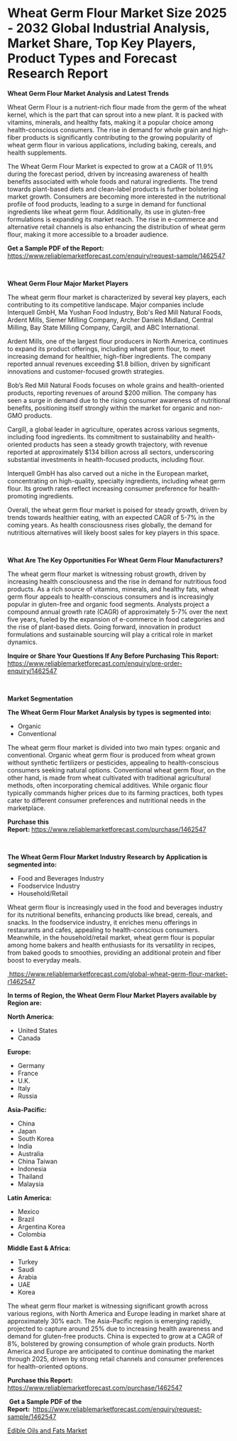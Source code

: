 <p><h1>Wheat Germ Flour Market Size 2025 - 2032 Global Industrial Analysis, Market Share, Top Key Players, Product Types and Forecast Research Report</h1></p><p><strong>Wheat Germ Flour Market Analysis and Latest Trends</strong></p>
<p><p>Wheat Germ Flour is a nutrient-rich flour made from the germ of the wheat kernel, which is the part that can sprout into a new plant. It is packed with vitamins, minerals, and healthy fats, making it a popular choice among health-conscious consumers. The rise in demand for whole grain and high-fiber products is significantly contributing to the growing popularity of wheat germ flour in various applications, including baking, cereals, and health supplements.</p><p>The Wheat Germ Flour Market is expected to grow at a CAGR of 11.9% during the forecast period, driven by increasing awareness of health benefits associated with whole foods and natural ingredients. The trend towards plant-based diets and clean-label products is further bolstering market growth. Consumers are becoming more interested in the nutritional profile of food products, leading to a surge in demand for functional ingredients like wheat germ flour. Additionally, its use in gluten-free formulations is expanding its market reach. The rise in e-commerce and alternative retail channels is also enhancing the distribution of wheat germ flour, making it more accessible to a broader audience.</p></p>
<p><strong>Get a Sample PDF of the Report:&nbsp;</strong> <a href="https://www.reliablemarketforecast.com/enquiry/request-sample/1462547?utm_campaign=2290&utm_medium=2&utm_source=Github&utm_content=ia&utm_term=14022025&utm_id=wheat-germ-flour">https://www.reliablemarketforecast.com/enquiry/request-sample/1462547</a></p>
<p>&nbsp;</p>
<p><strong>Wheat Germ Flour Major Market Players</strong></p>
<p><p>The wheat germ flour market is characterized by several key players, each contributing to its competitive landscape. Major companies include Interquell GmbH, Ma Yushan Food Industry, Bob's Red Mill Natural Foods, Ardent Mills, Siemer Milling Company, Archer Daniels Midland, Central Milling, Bay State Milling Company, Cargill, and ABC International.</p><p>Ardent Mills, one of the largest flour producers in North America, continues to expand its product offerings, including wheat germ flour, to meet increasing demand for healthier, high-fiber ingredients. The company reported annual revenues exceeding $1.8 billion, driven by significant innovations and customer-focused growth strategies.</p><p>Bob’s Red Mill Natural Foods focuses on whole grains and health-oriented products, reporting revenues of around $200 million. The company has seen a surge in demand due to the rising consumer awareness of nutritional benefits, positioning itself strongly within the market for organic and non-GMO products.</p><p>Cargill, a global leader in agriculture, operates across various segments, including food ingredients. Its commitment to sustainability and health-oriented products has seen a steady growth trajectory, with revenue reported at approximately $134 billion across all sectors, underscoring substantial investments in health-focused products, including flour.</p><p>Interquell GmbH has also carved out a niche in the European market, concentrating on high-quality, specialty ingredients, including wheat germ flour. Its growth rates reflect increasing consumer preference for health-promoting ingredients.</p><p>Overall, the wheat germ flour market is poised for steady growth, driven by trends towards healthier eating, with an expected CAGR of 5-7% in the coming years. As health consciousness rises globally, the demand for nutritious alternatives will likely boost sales for key players in this space.</p></p>
<p>&nbsp;</p>
<p><strong>What Are The Key Opportunities For Wheat Germ Flour Manufacturers?</strong></p>
<p><p>The wheat germ flour market is witnessing robust growth, driven by increasing health consciousness and the rise in demand for nutritious food products. As a rich source of vitamins, minerals, and healthy fats, wheat germ flour appeals to health-conscious consumers and is increasingly popular in gluten-free and organic food segments. Analysts project a compound annual growth rate (CAGR) of approximately 5-7% over the next five years, fueled by the expansion of e-commerce in food categories and the rise of plant-based diets. Going forward, innovation in product formulations and sustainable sourcing will play a critical role in market dynamics.</p></p>
<p><strong>Inquire or Share Your Questions If Any Before Purchasing This Report:</strong> <a href="https://www.reliablemarketforecast.com/enquiry/pre-order-enquiry/1462547?utm_campaign=2290&utm_medium=2&utm_source=Github&utm_content=ia&utm_term=14022025&utm_id=wheat-germ-flour">https://www.reliablemarketforecast.com/enquiry/pre-order-enquiry/1462547</a></p>
<p>&nbsp;</p>
<p><strong>Market Segmentation</strong></p>
<p><strong>The Wheat Germ Flour Market Analysis by types is segmented into:</strong></p>
<p><ul><li>Organic</li><li>Conventional</li></ul></p>
<p><p>The wheat germ flour market is divided into two main types: organic and conventional. Organic wheat germ flour is produced from wheat grown without synthetic fertilizers or pesticides, appealing to health-conscious consumers seeking natural options. Conventional wheat germ flour, on the other hand, is made from wheat cultivated with traditional agricultural methods, often incorporating chemical additives. While organic flour typically commands higher prices due to its farming practices, both types cater to different consumer preferences and nutritional needs in the marketplace.</p></p>
<p><strong>Purchase this Report:&nbsp;</strong><a href="https://www.reliablemarketforecast.com/purchase/1462547?utm_campaign=2290&utm_medium=2&utm_source=Github&utm_content=ia&utm_term=14022025&utm_id=wheat-germ-flour">https://www.reliablemarketforecast.com/purchase/1462547</a></p>
<p>&nbsp;</p>
<p><strong>The Wheat Germ Flour Market Industry Research by Application is segmented into:</strong></p>
<p><ul><li>Food and Beverages Industry</li><li>Foodservice Industry</li><li>Household/Retail</li></ul></p>
<p><p>Wheat germ flour is increasingly used in the food and beverages industry for its nutritional benefits, enhancing products like bread, cereals, and snacks. In the foodservice industry, it enriches menu offerings in restaurants and cafes, appealing to health-conscious consumers. Meanwhile, in the household/retail market, wheat germ flour is popular among home bakers and health enthusiasts for its versatility in recipes, from baked goods to smoothies, providing an additional protein and fiber boost to everyday meals.</p></p>
<p><a href="https://www.reliablemarketforecast.com/global-wheat-germ-flour-market-r1462547?utm_campaign=2290&utm_medium=2&utm_source=Github&utm_content=ia&utm_term=14022025&utm_id=wheat-germ-flour">&nbsp;https://www.reliablemarketforecast.com/global-wheat-germ-flour-market-r1462547</a></p>
<p><strong>In terms of Region, the Wheat Germ Flour Market Players available by Region are:</strong></p>
<p>
    <p> <strong> North America: </strong>
        <ul>
            <li>United States</li>
            <li>Canada</li>
        </ul>
        </p> 
    <p> <strong> Europe: </strong>
        <ul>
            <li>Germany</li>
            <li>France</li>
            <li>U.K.</li>
            <li>Italy</li>
            <li>Russia</li>
        </ul>
        </p> 
    <p> <strong> Asia-Pacific: </strong>
        <ul>
            <li>China</li>
            <li>Japan</li>
            <li>South Korea</li>
            <li>India</li>
            <li>Australia</li>
            <li>China Taiwan</li>
            <li>Indonesia</li>
            <li>Thailand</li>
            <li>Malaysia</li>
        </ul>
        </p> 
    <p> <strong> Latin America: </strong>
        <ul>
            <li>Mexico</li>
            <li>Brazil</li>
            <li>Argentina Korea</li>
            <li>Colombia</li>
        </ul>
        </p> 
    <p> <strong> Middle East & Africa: </strong>
        <ul>
            <li>Turkey</li>
            <li>Saudi</li>
            <li>Arabia</li>
            <li>UAE</li>
            <li>Korea</li>
        </ul>
    </p>
    </p>
<p><p>The wheat germ flour market is witnessing significant growth across various regions, with North America and Europe leading in market share at approximately 30% each. The Asia-Pacific region is emerging rapidly, projected to capture around 25% due to increasing health awareness and demand for gluten-free products. China is expected to grow at a CAGR of 8%, bolstered by growing consumption of whole grain products. North America and Europe are anticipated to continue dominating the market through 2025, driven by strong retail channels and consumer preferences for health-oriented options.</p></p>
<p><strong>Purchase this Report: </strong><a href="https://www.reliablemarketforecast.com/purchase/1462547?utm_campaign=2290&utm_medium=2&utm_source=Github&utm_content=ia&utm_term=14022025&utm_id=wheat-germ-flour">https://www.reliablemarketforecast.com/purchase/1462547</a></p>
<p>&nbsp;<strong>Get a Sample PDF of the Report:&nbsp;&nbsp;</strong><a href="https://www.reliablemarketforecast.com/enquiry/request-sample/1462547?utm_campaign=2290&utm_medium=2&utm_source=Github&utm_content=ia&utm_term=14022025&utm_id=wheat-germ-flour">https://www.reliablemarketforecast.com/enquiry/request-sample/1462547</a></p>
<p><strong></strong></p>
<p><p><a href="https://github.com/steidmindy199393/Market-Research-Report-List-1/blob/main/edible-oils-and-fats-market.md?utm_campaign=2290&utm_medium=2&utm_source=Github&utm_content=ia&utm_term=14022025&utm_id=wheat-germ-flour">Edible Oils and Fats Market</a></p></p>